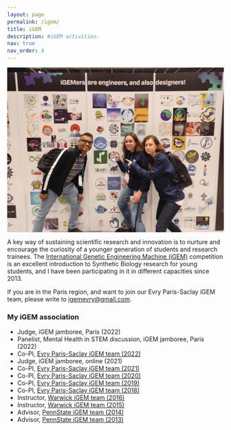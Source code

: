```yaml
---
layout: page
permalink: /igem/
title: iGEM
description: #iGEM activities.
nav: true
nav_order: 4
---
```


<img src='/assets/img/igem2022.jpg' align='center'  width='512' height='383'>

A key way of sustaining scientific research and innovation is to nurture and encourage the curiosity of a younger generation of students and research trainees. The [International Genetic Engineering Machine (iGEM)](https://competition.igem.org/) competition is an excellent introduction to Synthetic Biology research for young students, and I have been participating in it in different capacities since 2013.

If you are in the Paris region, and want to join our Evry Paris-Saclay iGEM team, please write to <igemevry@gmail.com>.

### My iGEM association
* Judge, iGEM jamboree, Paris (2022)
* Panelist, Mental Health in STEM discussion, iGEM jamboree, Paris (2022)
* Co-PI, [Evry Paris-Saclay iGEM team (2022)](https://2022.igem.wiki/evry-paris-saclay/index.html)
* Judge, iGEM jamboree, online (2021)
* Co-PI, [Evry Paris-Saclay iGEM team (2021)](https://2021.igem.org/Team:Evry_Paris-Saclay)
* Co-PI, [Evry Paris-Saclay iGEM team (2020)](https://2020.igem.org/Team:Evry_Paris-Saclay)
* Co-PI, [Evry Paris-Saclay iGEM team (2019)](https://2019.igem.org/Team:Evry_Paris-Saclay)
* Co-PI, [Evry Paris-Saclay iGEM team (2018)](https://2018.igem.org/Team:Evry_Paris-Saclay)
* Instructor, [Warwick iGEM team (2016)](https://2016.igem.org/Team:Warwick)
* Instructor, [Warwick iGEM team (2015)](https://2015.igem.org/Team:Warwick)
* Advisor, [PennState iGEM team (2014)](https://2014.igem.org/Team:Penn_State)
* Advisor, [PennState iGEM team (2013)](https://2013.igem.org/Team:Penn_State)
